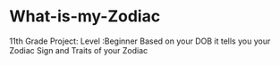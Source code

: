 # What-is-my-Zodiac
11th Grade Project: Level :Beginner
Based on your DOB it tells you your Zodiac Sign and Traits of your Zodiac
